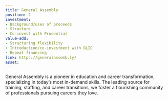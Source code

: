 ```yaml
---
title: General Assembly
position: 2
investment:
- Background/uses of proceeds 
- Structure 
- Co-invest with Prudential
value-add:
- Structuring flexibility 
- Introduction/co-investment with GLIC 
- Repeat financing
link: https://generalassemb.ly/
asset: 
---
```


General Assembly is a pioneer in education and career transformation, specializing in today’s most in-demand skills. The leading source for training, staffing, and career transitions, we foster a flourishing community of professionals pursuing careers they love.
